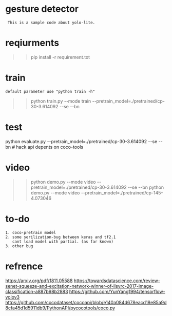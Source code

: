 # gesture detector
     This is a sample code about yolo-lite.

# reqiurments
   >> pip install -r requirement.txt 

# train
    default parameter use "python train -h"
   >> python train.py --mode train --pretrain_model=./pretrained/cp-30-3.614092 --se --bn

# test
   python evaluate.py --pretrain_model=./pretrained/cp-30-3.614092 --se --bn # hack api depents on coco-tools 

# video
   >> python demo.py --mode video --pretrain_model=./pretrained/cp-30-3.614092 --se --bn
   >> python demo.py --mode video --pretrain_model=./pretrained/cp-145-4.073046

# to-do 
    1. coco-pretrain model
    2. some serilization-bug between keras and tf2.1
       cant load model with partial. (as far known)
    3. other bug 

# refrence
   https://arxiv.org/pdf/1811.05588
   https://towardsdatascience.com/review-senet-squeeze-and-excitation-network-winner-of-ilsvrc-2017-image-classification-a887b98b2883
   https://github.com/YunYang1994/tensorflow-yolov3
   https://github.com/cocodataset/cocoapi/blob/e140a084d678eacd18e85a9d8cfa45d1d5911db9/PythonAPI/pycocotools/coco.py
